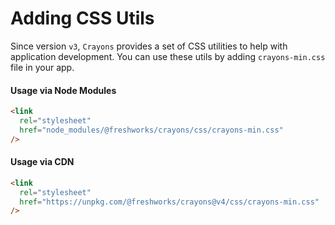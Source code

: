 # Adding CSS Utils

Since version `v3`, `Crayons` provides a set of CSS utilities to help with application development. You can use these utils by adding `crayons-min.css` file in your app.

#### Usage via Node Modules

```html
<link
  rel="stylesheet"
  href="node_modules/@freshworks/crayons/css/crayons-min.css"
/>
```

#### Usage via CDN

```html
<link
  rel="stylesheet"
  href="https://unpkg.com/@freshworks/crayons@v4/css/crayons-min.css"
/>
```
